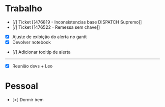 
# Trabalho

- [/] Ticket [[476819 - Inconsistencias base DISPATCH Supremo]]
- [/] Ticket [[476522 - Remessa sem chave]]
- [x] Ajuste de exibição do alerta no gantt
- [x] Devolver notebook
- [/] Adicionar tooltip de alerta 
---
- [x] Reunião devs + Leo
# Pessoal

- [>] Dormir bem
